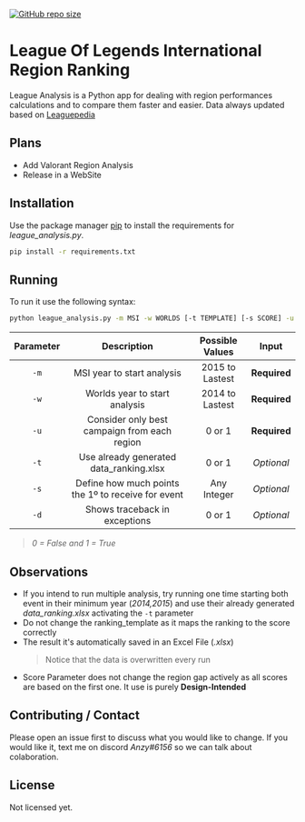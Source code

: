 [![GitHub repo size](https://img.shields.io/github/size/gciziks/LeagueInternationalData?style=flat-square)](https://img.shields.io/github/repo-size/gciziks/lol-international-ranking?style=flat-square)
# League Of Legends International Region Ranking

League Analysis is a Python app for dealing with region performances calculations and to compare them faster and easier. Data always updated based on [Leaguepedia](https://lol.fandom.com/wiki/League_of_Legends_Esports_Wiki)
## Plans

* Add Valorant Region Analysis
* Release in a WebSite


## Installation

Use the package manager [pip](https://pip.pypa.io/en/stable/) to install the requirements for *league_analysis.py*.

```bash
pip install -r requirements.txt
```

## Running
 
 To run it use the following syntax:
```bash
python league_analysis.py -m MSI -w WORLDS [-t TEMPLATE] [-s SCORE] -u UNIQUE [-d DEBUG]
```
| Parameter        | Description           |  Possible Values  | Input|
| :-------------: |:-------------:|:-----:|:--:|
| `-m`      | MSI year to start analysis | 2015 to Lastest  |**Required**|
| `-w`      | Worlds year to start analysis      | 2014 to Lastest |**Required**|
| `-u` | Consider only best campaign from each region     | 0 or 1 |**Required**|
| `-t` | Use already generated data_ranking.xlsx      | 0 or 1 |*Optional*|
| `-s` | Define how much points the 1º to receive for event| Any Integer |*Optional*|
| `-d` | Shows traceback in exceptions     | 0 or 1 |*Optional*|
> *0 = False and 1 = True*

## Observations

* If you intend to run multiple analysis, try running one time starting both event in their minimum year (*2014,2015*) and use their already generated *data_ranking.xlsx* activating the `-t` parameter
* Do not change the ranking_template as it maps the ranking to the score correctly
* The result it's automatically saved in an Excel File (*.xlsx*) 
  >Notice that the data is overwritten every run
* Score Parameter does not change the region gap actively as all scores are based on the first one. It use is purely **Design-Intended**


## Contributing / Contact
Please open an issue first to discuss what you would like to change. If you would like it, text me on discord *Anzy#6156* so we can talk about colaboration.

## License
Not licensed yet.
